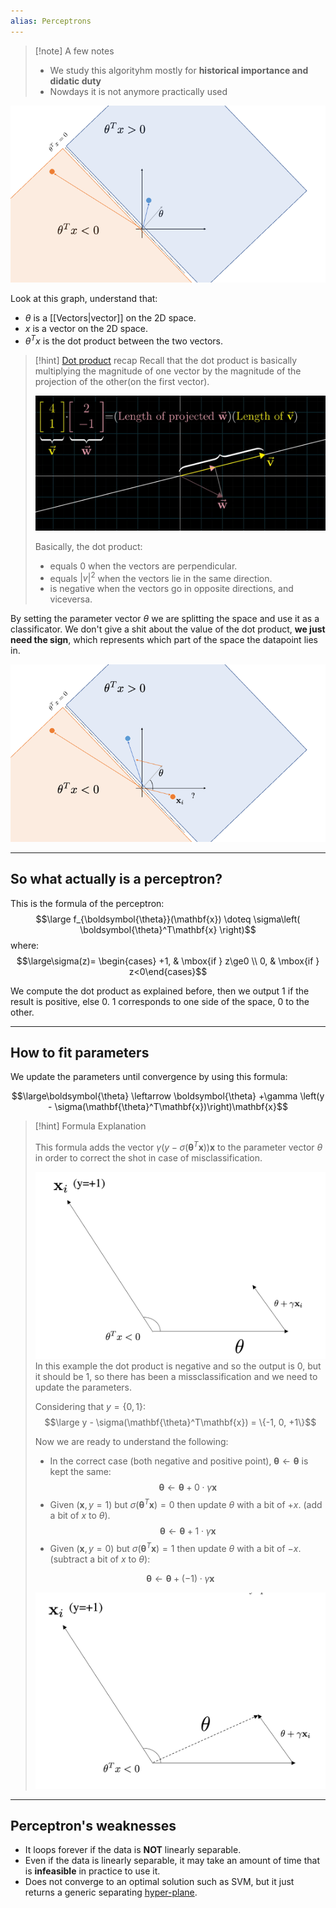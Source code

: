 ```yaml
---
alias: Perceptrons
---
```


> [!note] A few notes
> - We study this algorityhm mostly for **historical importance and didatic duty**
> - Nowdays it is not anymore practically used

![](../z_images/Pasted%20image%2020230604174005.png)


Look at this graph, understand that:
- $\theta$ is a [[Vectors|vector]] on the 2D space.
- $x$ is a vector on the 2D space.
- $\theta^T x$ is the dot product between the two vectors.

> [!hint] [Dot product](../Linear%20Algebra/Dot%20product.md) recap
> Recall that the dot product is basically multiplying the magnitude of one vector by the magnitude of the projection of the other(on the first vector).
> 
> ![](../z_images/Pasted%20image%2020230305172741.png)
> 
> Basically, the dot product:
> - equals $0$ when the vectors are perpendicular.
> - equals $|v|^2$ when the vectors lie in the same direction.
> - is negative when the vectors go in opposite directions, and viceversa.


By setting the parameter vector $\theta$ we are splitting the space and use it as a classificator. 
We don't give a shit about the value of the dot product, **we just need the sign**, which represents which part of the space the datapoint lies in.

![](../z_images/Pasted%20image%2020230604181653.png)

---

## So what actually is a perceptron?

This is the formula of the perceptron:
$$\large f_{\boldsymbol{\theta}}(\mathbf{x}) \doteq \sigma\left(  \boldsymbol{\theta}^T\mathbf{x} \right)$$
where:
$$\large\sigma(z)= \begin{cases} +1, & \mbox{if } z\ge0 \\ 0, & \mbox{if } z<0\end{cases}$$

We compute the dot product as explained before, then we output 1 if the result is positive, else 0.
1 corresponds to one side of the space, 0 to the other.

---

## How to fit parameters

We update the parameters until convergence by using this formula:

$$\large\boldsymbol{\theta} \leftarrow  \boldsymbol{\theta} +\gamma \left(y - \sigma(\mathbf{\theta}^T\mathbf{x})\right)\mathbf{x}$$

> [!hint] Formula Explanation
> 
> This formula adds the vector $\gamma \left(y - \sigma(\mathbf{\theta}^T\mathbf{x})\right)\mathbf{x}$ to the parameter vector $\theta$ in order to correct the shot in case of misclassification.
> 
> ![](../z_images/Pasted%20image%2020230604190444.png) 
> In this example the dot product is negative and so the output is 0, but it should be 1, so there has been a missclassification and we need to update the parameters.
> 
> Considering that $y=\{0, 1\}$:
> $$\large y - \sigma(\mathbf{\theta}^T\mathbf{x}) = \{-1, 0, +1\}$$
> 
> Now we are ready to understand the following:
> - In the correct case (both negative and positive point), $\boldsymbol{\theta} \leftarrow  \boldsymbol{\theta}$ is kept the same:
> $$\boldsymbol{\theta} \leftarrow  \boldsymbol{\theta} +0\cdot\gamma \mathbf{x}$$
>  - Given $(\mathbf{x}, y=1)$ but $\sigma\left(\mathbf{\theta}^T\mathbf{x}\right)=0$ then update $\theta$ with a bit of $+x$. (add a bit of $x$ to $\theta$).
>  $$\boldsymbol{\theta} \leftarrow  \boldsymbol{\theta} +1\cdot\gamma \mathbf{x}$$
>  - Given $(\mathbf{x}, y=0)$ but $\sigma\left(\mathbf{\theta}^T\mathbf{x}\right)=1$ then update $\theta$ with a bit of $-x$. (subtract a bit of $x$ to $\theta$):
>    
> $$\boldsymbol{\theta} \leftarrow  \boldsymbol{\theta} +(-1)\cdot\gamma \mathbf{x}$$
> 
> ![](../z_images/Pasted%20image%2020230604192208.png)

---

## Perceptron's weaknesses

- It loops forever if the data is **NOT** linearly separable.
- Even if the data is linearly separable, it may take an amount of time that is **infeasible** in practice to use it.
- Does not converge to an optimal solution such as SVM, but it just returns a generic separating [hyper-plane](../Linear%20Algebra/Hyperplanes.md).